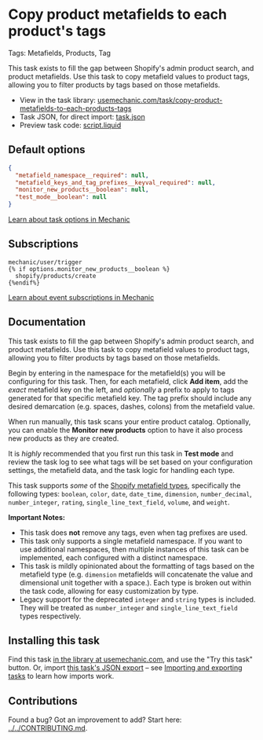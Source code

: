 # Copy product metafields to each product's tags

Tags: Metafields, Products, Tag

This task exists to fill the gap between Shopify's admin product search, and product metafields. Use this task to copy metafield values to product tags, allowing you to filter products by tags based on those metafields.

* View in the task library: [usemechanic.com/task/copy-product-metafields-to-each-products-tags](https://usemechanic.com/task/copy-product-metafields-to-each-products-tags)
* Task JSON, for direct import: [task.json](../../tasks/copy-product-metafields-to-each-products-tags.json)
* Preview task code: [script.liquid](./script.liquid)

## Default options

```json
{
  "metafield_namespace__required": null,
  "metafield_keys_and_tag_prefixes__keyval_required": null,
  "monitor_new_products__boolean": null,
  "test_mode__boolean": null
}
```

[Learn about task options in Mechanic](https://docs.usemechanic.com/article/471-task-options)

## Subscriptions

```liquid
mechanic/user/trigger
{% if options.monitor_new_products__boolean %}
  shopify/products/create
{%endif%}
```

[Learn about event subscriptions in Mechanic](https://docs.usemechanic.com/article/408-subscriptions)

## Documentation

This task exists to fill the gap between Shopify's admin product search, and product metafields. Use this task to copy metafield values to product tags, allowing you to filter products by tags based on those metafields.

Begin by entering in the namespace for the metafield(s) you will be configuring for this task. Then, for each metafield, click __Add item__, add the *exact* metafield key on the left, and *optionally* a prefix to apply to tags generated for that specific metafield key. The tag prefix should include any desired demarcation (e.g. spaces, dashes, colons) from the metafield value.

When run manually, this task scans your entire product catalog. Optionally, you can enable the __Monitor new products__ option to have it also process new products as they are created.

It is *highly* recommended that you first run this task in __Test mode__ and review the task log to see what tags will be set based on your configuration settings, the metafield data, and the task logic for handling each type.

This task supports *some* of the [Shopify metafield types](https://shopify.dev/apps/metafields/definitions/types), specifically the following types: `boolean`, `color`, `date`, `date_time`, `dimension`, `number_decimal`, `number_integer`, `rating`, `single_line_text_field`, `volume`, and `weight`.

__Important Notes:__
- This task does __not__ remove any tags, even when tag prefixes are used.
- This task only supports a single metafield namespace. If you want to use additional namespaces, then multiple instances of this task can be implemented, each configured with a distinct namespace.
- This task is mildly opinionated about the formatting of tags based on the metafield type (e.g. `dimension` metafields will concatenate the value and dimensional unit together with a space.). Each type is broken out within the task code, allowing for easy customization by type.
- Legacy support for the deprecated `integer` and `string` types is included. They will be treated as `number_integer` and `single_line_text_field` types respectively.

## Installing this task

Find this task [in the library at usemechanic.com](https://usemechanic.com/task/copy-product-metafields-to-each-products-tags), and use the "Try this task" button. Or, import [this task's JSON export](../../tasks/copy-product-metafields-to-each-products-tags.json) – see [Importing and exporting tasks](https://docs.usemechanic.com/article/505-importing-and-exporting-tasks) to learn how imports work.

## Contributions

Found a bug? Got an improvement to add? Start here: [../../CONTRIBUTING.md](../../CONTRIBUTING.md).
